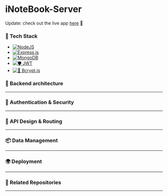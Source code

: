 # iNoteBook-Server
Update: check out the live app [here](https://i-note-book-two.vercel.app) 🚀
### 🧰 Tech Stack
- [![NodeJS](https://img.shields.io/badge/Node.js-6DA55F?logo=node.js&logoColor=white)](#)
- [![Express.js](https://img.shields.io/badge/Express.js-%23404d59.svg?logo=express&logoColor=%2361DAFB)](#)
- [![MongoDB](https://img.shields.io/badge/MongoDB-%234ea94b.svg?logo=mongodb&logoColor=white)](#)
- [![🛡️ JWT](https://img.shields.io/badge/🛡️-JWT-purple?style=flat&labelColor=purple)](#)
- [![🔐 Bcrypt.js](https://img.shields.io/badge/🔐-Bcrypt.js-yellow?style=flat&labelColor=yellow)](#)
### 🧭 Backend architecture

---

### 🔐 Authentication & Security

---

### 🧪 API Design & Routing

---

### 📦 Data Management

---

### 🌍 Deployment

---

### 📎 Related Repositories

---


